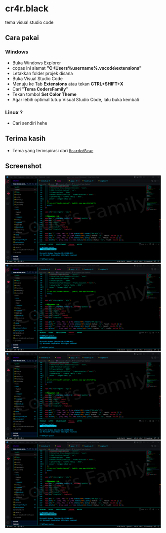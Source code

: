 # cr4r.black
tema visual studio code

## Cara pakai
### Windows
- Buka Windows Explorer
- copas ini alamat <b>"C:\Users\%username%\.vscode\extensions\"</b>
- Letakkan folder projek disana
- Buka Visual Studio Code
- Menuju ke Tab <b>Extensions</b> atau tekan <b>CTRL+SHIFT+X</b>
- Cari "<b>Tema CodersFamily</b>"
- Tekan tombol <b>Set Color Theme</b>
- Agar lebih optimal tutup Visual Studio Code, lalu buka kembali

### Linux ?
- Cari sendiri hehe

## Terima kasih
- Tema yang terinspirasi dari [`BeardedBear`](https://github.com/BeardedBear/bearded-theme)

## Screenshot
[<img weight="500" src="./asset/ss-1.png" alt="SS-1"/>](./asset/ss-1.png)
[<img weight="500" src="./asset/ss-1.png" alt="SS-2"/>](./asset/ss-2.png)
[<img weight="500" src="./asset/ss-1.png" alt="SS-3"/>](./asset/ss-3.png)
[<img weight="500" src="./asset/ss-1.png" alt="SS-4"/>](./asset/ss-4.png)
